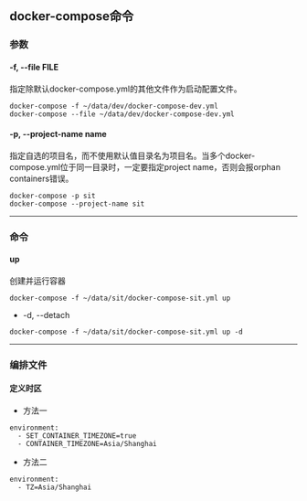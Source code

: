 ## docker-compose命令

### 参数
#### -f, --file FILE
指定除默认docker-compose.yml的其他文件作为启动配置文件。
```
docker-compose -f ~/data/dev/docker-compose-dev.yml
docker-compose --file ~/data/dev/docker-compose-dev.yml
```
#### -p, --project-name name
指定自选的项目名，而不使用默认值目录名为项目名。当多个docker-compose.yml位于同一目录时，一定要指定project name，否则会报orphan containers错误。
```
docker-compose -p sit
docker-compose --project-name sit
```
***

### 命令
#### up
创建并运行容器
```
docker-compose -f ~/data/sit/docker-compose-sit.yml up
```
* -d, --detach
```
docker-compose -f ~/data/sit/docker-compose-sit.yml up -d
```

***

### 编排文件
#### 定义时区
* 方法一
```
environment:
  - SET_CONTAINER_TIMEZONE=true
  - CONTAINER_TIMEZONE=Asia/Shanghai
```
* 方法二
```
environment:
  - TZ=Asia/Shanghai
```
